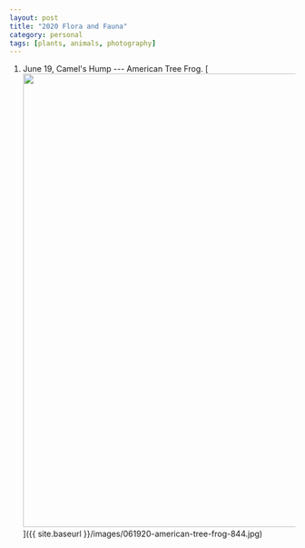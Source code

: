 ```yaml
---
layout: post
title: "2020 Flora and Fauna"
category: personal
tags: [plants, animals, photography]
---
```


1. June 19, Camel's Hump --- American Tree Frog.
[<img src="{{ site.baseurl }}/images/061920-american-tree-frog-844.jpg" width="800">]({{ site.baseurl }}/images/061920-american-tree-frog-844.jpg)